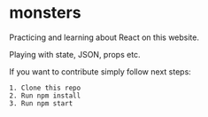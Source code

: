 # monsters

Practicing and learning about React on this website. 

Playing with state, JSON, props etc.

If you want to contribute simply follow next steps:

    1. Clone this repo
    2. Run npm install
    3. Run npm start